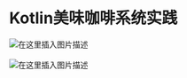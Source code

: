 # Kotlin美味咖啡系统实践

![在这里插入图片描述](https://github.com/ChenYikunReal/kotlin_gourmet_coffee_system/blob/master/images/coffee.jpg?x-oss-process=image/watermark,type_ZmFuZ3poZW5naGVpdGk,shadow_10,text_aHR0cHM6Ly9ibG9nLmNzZG4ubmV0L3dlaXhpbl80Mzg5NjMxOA==,size_16,color_FFFFFF,t_70)
<br/><br/>
![在这里插入图片描述](https://github.com/ChenYikunReal/kotlin_gourmet_coffee_system/blob/master/images/kotlin_programming.jpg?x-oss-process=image/watermark,type_ZmFuZ3poZW5naGVpdGk,shadow_10,text_aHR0cHM6Ly9ibG9nLmNzZG4ubmV0L3dlaXhpbl80Mzg5NjMxOA==,size_16,color_FFFFFF,t_70)

